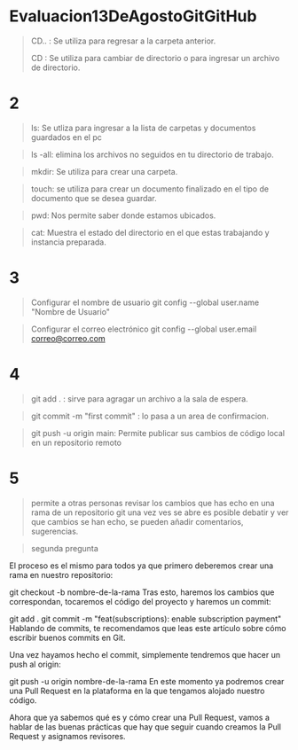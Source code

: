 # Evaluacion13DeAgostoGitGitHub
>CD.. : Se utiliza para regresar a la carpeta anterior.
> 
> CD : Se utiliza para cambiar de directorio o para ingresar un archivo de directorio.

# 2
>ls: Se utliza para ingresar a la lista de carpetas y documentos guardados en el pc

> ls -all: elimina los archivos no seguidos en tu directorio de trabajo.

>mkdir: Se utiliza para crear una carpeta.

>touch: se utiliza para crear un documento finalizado en el tipo de documento que se desea guardar.

>pwd: Nos permite saber donde estamos ubicados.

>cat: Muestra el estado del directorio en el que estas trabajando y instancia preparada.

# 3
> Configurar el nombre de usuario
git config --global user.name "Nombre de Usuario"

> Configurar el correo electrónico
git config --global user.email correo@correo.com

# 4 
> git add . : sirve para agragar un archivo a la sala de espera.

>git commit -m "first commit" : lo pasa a un area de confirmacion.

>git push -u origin main:  Permite publicar sus cambios de código local en un repositorio remoto

# 5

> permite a otras personas revisar los cambios que has echo en una rama de un repositorio git una vez ves se abre es posible debatir y ver que cambios se han echo, se pueden añadir comentarios, sugerencias.

>segunda pregunta
> 
El proceso es el mismo para todos ya que primero deberemos crear una rama en nuestro repositorio:

git checkout -b nombre-de-la-rama Tras esto, haremos los cambios que correspondan, tocaremos el código del proyecto y haremos un commit:

git add . git commit -m "feat(subscriptions): enable subscription payment" Hablando de commits, te recomendamos que leas este artículo sobre cómo escribir buenos commits en Git.

Una vez hayamos hecho el commit, simplemente tendremos que hacer un push al origin:

git push -u origin nombre-de-la-rama En este momento ya podremos crear una Pull Request en la plataforma en la que tengamos alojado nuestro código.

Ahora que ya sabemos qué es y cómo crear una Pull Request, vamos a hablar de las buenas prácticas que hay que seguir cuando creamos la Pull Request y asignamos revisores.

